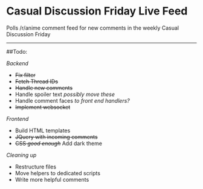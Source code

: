 # Casual Discussion Friday Live Feed

Polls /r/anime comment feed for new comments in the weekly Casual Discussion Friday

***

##Todo:

*Backend*
* ~~Fix filter~~
* ~~Fetch Thread IDs~~
* ~~Handle new comments~~
* Handle spoiler text   *possibly move these*
* Handle comment faces  *to front end handlers?*
* ~~Implement websocket~~

*Frontend*
* Build HTML templates
* ~~JQuery with incoming comments~~
* ~~CSS *good enough*~~ Add dark theme

*Cleaning up*
* Restructure files
* Move helpers to dedicated scripts
* Write more helpful comments
